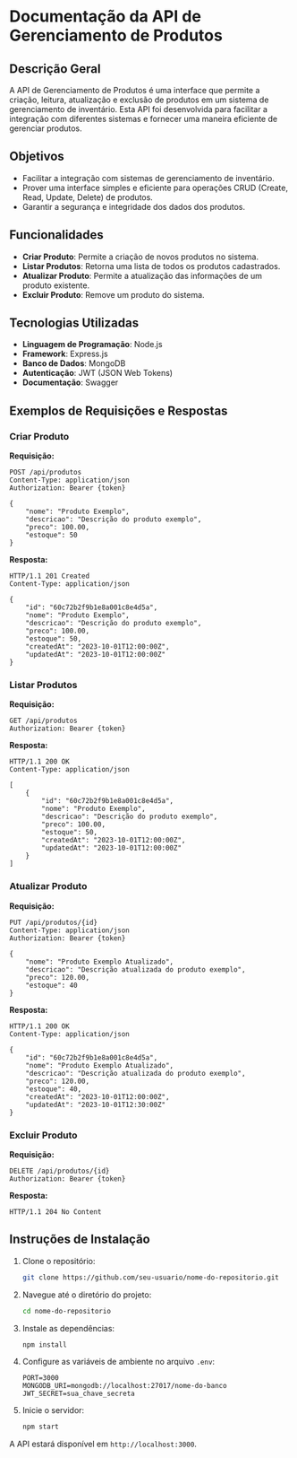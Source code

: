 # Documentação da API de Gerenciamento de Produtos

## Descrição Geral
A API de Gerenciamento de Produtos é uma interface que permite a criação, leitura, atualização e exclusão de produtos em um sistema de gerenciamento de inventário. Esta API foi desenvolvida para facilitar a integração com diferentes sistemas e fornecer uma maneira eficiente de gerenciar produtos.

## Objetivos
- Facilitar a integração com sistemas de gerenciamento de inventário.
- Prover uma interface simples e eficiente para operações CRUD (Create, Read, Update, Delete) de produtos.
- Garantir a segurança e integridade dos dados dos produtos.

## Funcionalidades
- **Criar Produto**: Permite a criação de novos produtos no sistema.
- **Listar Produtos**: Retorna uma lista de todos os produtos cadastrados.
- **Atualizar Produto**: Permite a atualização das informações de um produto existente.
- **Excluir Produto**: Remove um produto do sistema.

## Tecnologias Utilizadas
- **Linguagem de Programação**: Node.js
- **Framework**: Express.js
- **Banco de Dados**: MongoDB
- **Autenticação**: JWT (JSON Web Tokens)
- **Documentação**: Swagger

## Exemplos de Requisições e Respostas

### Criar Produto
**Requisição:**
```http
POST /api/produtos
Content-Type: application/json
Authorization: Bearer {token}

{
    "nome": "Produto Exemplo",
    "descricao": "Descrição do produto exemplo",
    "preco": 100.00,
    "estoque": 50
}
```

**Resposta:**
```http
HTTP/1.1 201 Created
Content-Type: application/json

{
    "id": "60c72b2f9b1e8a001c8e4d5a",
    "nome": "Produto Exemplo",
    "descricao": "Descrição do produto exemplo",
    "preco": 100.00,
    "estoque": 50,
    "createdAt": "2023-10-01T12:00:00Z",
    "updatedAt": "2023-10-01T12:00:00Z"
}
```

### Listar Produtos
**Requisição:**
```http
GET /api/produtos
Authorization: Bearer {token}
```

**Resposta:**
```http
HTTP/1.1 200 OK
Content-Type: application/json

[
    {
        "id": "60c72b2f9b1e8a001c8e4d5a",
        "nome": "Produto Exemplo",
        "descricao": "Descrição do produto exemplo",
        "preco": 100.00,
        "estoque": 50,
        "createdAt": "2023-10-01T12:00:00Z",
        "updatedAt": "2023-10-01T12:00:00Z"
    }
]
```

### Atualizar Produto
**Requisição:**
```http
PUT /api/produtos/{id}
Content-Type: application/json
Authorization: Bearer {token}

{
    "nome": "Produto Exemplo Atualizado",
    "descricao": "Descrição atualizada do produto exemplo",
    "preco": 120.00,
    "estoque": 40
}
```

**Resposta:**
```http
HTTP/1.1 200 OK
Content-Type: application/json

{
    "id": "60c72b2f9b1e8a001c8e4d5a",
    "nome": "Produto Exemplo Atualizado",
    "descricao": "Descrição atualizada do produto exemplo",
    "preco": 120.00,
    "estoque": 40,
    "createdAt": "2023-10-01T12:00:00Z",
    "updatedAt": "2023-10-01T12:30:00Z"
}
```

### Excluir Produto
**Requisição:**
```http
DELETE /api/produtos/{id}
Authorization: Bearer {token}
```

**Resposta:**
```http
HTTP/1.1 204 No Content
```

## Instruções de Instalação
1. Clone o repositório:
     ```bash
     git clone https://github.com/seu-usuario/nome-do-repositorio.git
     ```
2. Navegue até o diretório do projeto:
     ```bash
     cd nome-do-repositorio
     ```
3. Instale as dependências:
     ```bash
     npm install
     ```
4. Configure as variáveis de ambiente no arquivo `.env`:
     ```env
     PORT=3000
     MONGODB_URI=mongodb://localhost:27017/nome-do-banco
     JWT_SECRET=sua_chave_secreta
     ```
5. Inicie o servidor:
     ```bash
     npm start
     ```

A API estará disponível em `http://localhost:3000`.
